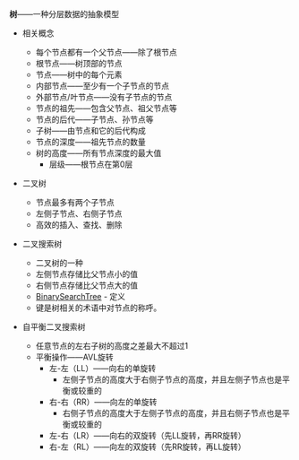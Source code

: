 **树**——一种分层数据的抽象模型
* 相关概念
  * 每个节点都有一个父节点——除了根节点
  * 根节点——树顶部的节点
  * 节点——树中的每个元素
  * 内部节点——至少有一个子节点的节点
  * 外部节点/叶节点——没有子节点的节点
  * 节点的祖先——包含父节点、祖父节点等
  * 节点的后代——子节点、孙节点等
  * 子树——由节点和它的后代构成
  * 节点的深度——祖先节点的数量
  * 树的高度——所有节点深度的最大值
    * 层级——根节点在第0层
* 二叉树
  * 节点最多有两个子节点
  * 左侧子节点、右侧子节点
  * 高效的插入、查找、删除

* 二叉搜索树
  * 二叉树的一种
  * 左侧节点存储比父节点小的值
  * 右侧节点存储比父节点大的值
  * [BinarySearchTree](./BinarySearchTree.js) - 定义
  * 键是树相关的术语中对节点的称呼。
* 自平衡二叉搜索树
    * 任意节点的左右子树的高度之差最大不超过1
    * 平衡操作——AVL旋转
      * 左-左（LL）——向右的单旋转
        * 左侧子节点的高度大于右侧子节点的高度，并且左侧子节点也是平衡或较重的
      * 右-右（RR）——向左的单旋转
        * 右侧子节点的高度大于左侧子节点的高度，并且右侧子节点也是平衡或较重的
      * 左-右（LR）——向右的双旋转（先LL旋转，再RR旋转）
      * 右-左（RL）——向左的双旋转（先RR旋转，再LL旋转）
